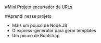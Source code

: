 #Mini Projeto encurtador de URLs

#Aprendi nesse projeto
- Mais um pouco de Node.JS
- O express-generator para gerar templates
- Um pouco de Bootstrap